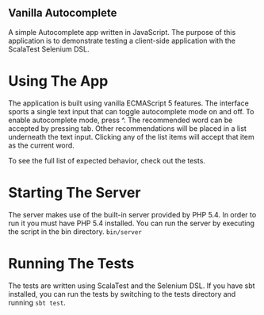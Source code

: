 Vanilla Autocomplete
--------------------
A simple Autocomplete app written in JavaScript. The purpose of this application is to demonstrate
testing a client-side application with the ScalaTest Selenium DSL.

Using The App
=============
The application is built using vanilla ECMAScript 5 features. The interface sports a single text input that can 
toggle autocomplete mode on and off. To enable autocomplete mode, press ^. The recommended word can be accepted by
pressing tab. Other recommendations will be placed in a list underneath the text input. Clicking any of the list items
will accept that item as the current word.

To see the full list of expected behavior, check out the tests.

Starting The Server
===================
The server makes use of the built-in server provided by PHP 5.4. In order to run it you must have PHP 5.4 installed. You can run the server by executing the script in the bin directory. `bin/server`

Running The Tests
=================
The tests are written using ScalaTest and the Selenium DSL. If you have sbt installed, you can run the tests by switching to the tests directory and running `sbt test`.
